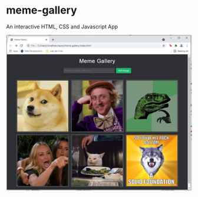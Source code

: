 # meme-gallery
An interactive HTML, CSS and Javascript App
<p align:"middle">
  <img src="images/meme-gallery.JPG">
</p>
